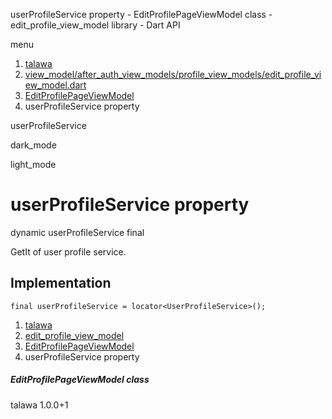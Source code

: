 




userProfileService property - EditProfilePageViewModel class - edit\_profile\_view\_model library - Dart API







menu

1. [talawa](../../index.html)
2. [view\_model/after\_auth\_view\_models/profile\_view\_models/edit\_profile\_view\_model.dart](../../file-___home_harshil_Desktop_open-source_palisadoes_talawa_lib_view_model_after_auth_view_models_profile_view_models_edit_profile_view_model/)
3. [EditProfilePageViewModel](../../file-___home_harshil_Desktop_open-source_palisadoes_talawa_lib_view_model_after_auth_view_models_profile_view_models_edit_profile_view_model/EditProfilePageViewModel-class.html)
4. userProfileService property

userProfileService


dark\_mode

light\_mode




# userProfileService property


dynamic
userProfileService
final

GetIt of user profile service.


## Implementation

```
final userProfileService = locator<UserProfileService>();
```

 


1. [talawa](../../index.html)
2. [edit\_profile\_view\_model](../../file-___home_harshil_Desktop_open-source_palisadoes_talawa_lib_view_model_after_auth_view_models_profile_view_models_edit_profile_view_model/)
3. [EditProfilePageViewModel](../../file-___home_harshil_Desktop_open-source_palisadoes_talawa_lib_view_model_after_auth_view_models_profile_view_models_edit_profile_view_model/EditProfilePageViewModel-class.html)
4. userProfileService property

##### EditProfilePageViewModel class





talawa
1.0.0+1






